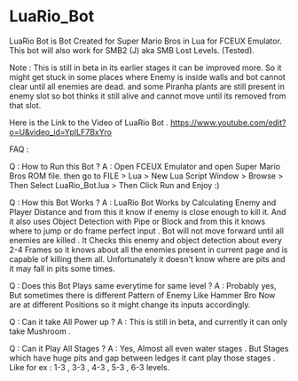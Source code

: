 # LuaRio_Bot
LuaRio Bot is Bot Created for Super Mario Bros in Lua for FCEUX Emulator.
This bot will also work for SMB2 (J) aka SMB Lost Levels. (Tested).

Note : This is still in beta in its earlier stages it can be improved more. So it might get stuck in some places where Enemy is inside walls and bot cannot clear until all enemies are dead. and some Piranha plants are still present in enemy slot so bot thinks it still alive and cannot move until its removed from that slot.

Here is the Link to the Video of LuaRio Bot .
https://www.youtube.com/edit?o=U&video_id=YpILF7BxYro

FAQ :

Q : How to Run this Bot ?
A : Open FCEUX Emulator and open Super Mario Bros ROM file.
then go to FILE > Lua > New Lua Script Window > Browse > Then Select LuaRio_Bot.lua > Then Click Run and Enjoy :)

Q : How this Bot Works ?
A : LuaRio Bot Works by Calculating Enemy and Player Distance and from this it know if enemy is close enough to kill it. And it also uses Object Detection with Pipe or Block and from this it knows where to jump or do frame perfect input .
Bot will not move forward until all enemies are killed . It Checks this enemy and object detection about every 2-4 Frames so it knows about all the enemies present in current page and is capable of killing them all.
Unfortunately it doesn't know where are pits and it may fall in pits some times.

Q : Does this Bot Plays same everytime for same level ?
A : Probably yes, But sometimes there is different Pattern of Enemy Like Hammer Bro Now are at different Positions so it might change its inputs accordingly.

Q : Can it take All Power up ?
A : This is still in beta, and currently it can only take Mushroom . 

Q : Can it Play All Stages ?
A : Yes, Almost all even water stages . But Stages which have huge pits and gap between ledges it cant play those stages .
Like for ex : 1-3 , 3-3 , 4-3 , 5-3 , 6-3 levels.
